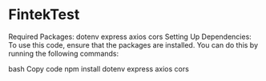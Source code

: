 # FintekTest

Required Packages:
dotenv
express
axios
cors
Setting Up Dependencies:
To use this code, ensure that the packages are installed. You can do this by running the following commands:

bash
Copy code
npm install dotenv express axios cors
